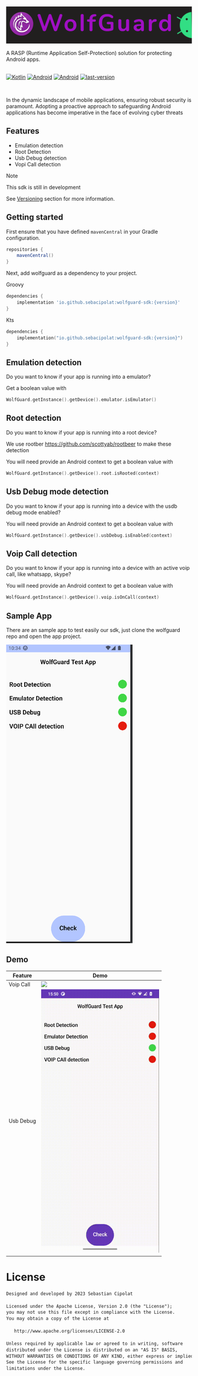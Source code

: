 <p align="center">
<img src="/images/banner.png"/>
</p>
A RASP (Runtime Application Self-Protection) solution for protecting Android apps.
</br>
</br>

[![Kotlin](https://img.shields.io/badge/kotlin-1.8.10-blue)]()
[![Android](https://img.shields.io/badge/minAndroidSDK-24-brightgreen)](https://developer.android.com/about/versions/nougat)
[![Android](https://img.shields.io/badge/targetAndroidSDK-34-brightgreen)](https://developer.android.com/about/versions/14)
[![last-version](https://img.shields.io/badge/last_version-1.0.2-blue)]()

</br>

In the dynamic landscape of mobile applications, ensuring robust security is paramount. Adopting a proactive approach to safeguarding Android applications has become imperative in the face of evolving cyber threats

## Features
* Emulation detection
* Root Detection
* Usb Debug detection
* Vopi Call detection

> [!NOTE]  
> This sdk is still in development
> 
> See [Versioning](#versioning) section for more information.


## Getting started

First ensure that you have defined `mavenCentral` in your Gradle configuration.

```groovy
repositories {
    mavenCentral()
}
```

Next, add wolfguard as a dependency to your project.

Groovy
```groovy
dependencies {
    implementation 'io.github.sebacipolat:wolfguard-sdk:{version}'
}
```
Kts

```kts
dependencies {
    implementation("io.github.sebacipolat:wolfguard-sdk:{version}")
}
```


## Emulation detection

Do you want to know if your app is running into a emulator?

Get a boolean value with

```kotlin
WolfGuard.getInstance().getDevice().emulator.isEmulator()
```

## Root detection

Do you want to know if your app is running into a root device?

We use rootber https://github.com/scottyab/rootbeer to make these detection

You will need provide an Android context to get a boolean value with

```kotlin
WolfGuard.getInstance().getDevice().root.isRooted(context)
```

## Usb Debug mode detection

Do you want to know if your app is running into a device with the usdb debug mode enabled?

You will need provide an Android context to get a boolean value with

```kotlin
WolfGuard.getInstance().getDevice().usbDebug.isEnabled(context)
```
## Voip Call detection

Do you want to know if your app is running into a device with an active voip call, like whatsapp, skype?

You will need provide an Android context to get a boolean value with

```kotlin
WolfGuard.getInstance().getDevice().voip.isOnCall(context)
```

## Sample App
There are an sample app to test easily our sdk, just clone the wolfguard repo and open the app project.

<img src="/images/screen_1.png"/>

## Demo

| Feature   | Demo | 
|-----------|------|
| Voip Call | <img src="/images/voip.gif" align="right" width="320"/>    | 
| Usb Debug | <img src="/images/usb.gif" align="right" width="320"/>    | 
|           |      | 

# License
```xml
Designed and developed by 2023 Sebastian Cipolat

Licensed under the Apache License, Version 2.0 (the "License");
you may not use this file except in compliance with the License.
You may obtain a copy of the License at

   http://www.apache.org/licenses/LICENSE-2.0

Unless required by applicable law or agreed to in writing, software
distributed under the License is distributed on an "AS IS" BASIS,
WITHOUT WARRANTIES OR CONDITIONS OF ANY KIND, either express or implied.
See the License for the specific language governing permissions and
limitations under the License.
```

